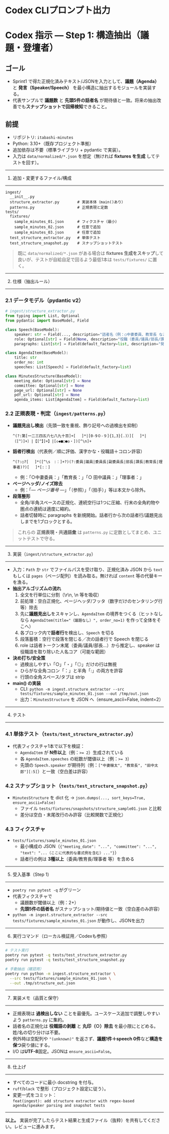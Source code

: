 # Codex CLIプロンプト出力

Codex 指示 — Step 1: 構造抽出（議題・登壇者）
===============================

ゴール
---

*   Sprint1 で得た正規化済みテキスト/JSONを入力として、**議題（Agenda）** と **発言（Speaker/Speech）** を最小構造に抽出するモジュールを実装する。
*   代表サンプルで **議題数** と **先頭5件の話者名** が期待値と一致。将来の抽出改善でも**スナップショットで回帰検知**できること。

前提
--

*   リポジトリ: `itabashi-minutes`
*   Python: 3.10+（既存プロジェクト準拠）
*   追加依存は不要（標準ライブラリ + pydantic で実装）。
*   入力は `data/normalized/*.json` を想定（無ければ **fixtures を生成** してテストを回す）。

* * *

1) 追加・変更するファイル/構成
-----------------

```
ingest/
  __init__.py
  structure_extractor.py        # 実装本体（main()あり）
  patterns.py                   # 正規表現と定数
tests/
  fixtures/
    sample_minutes_01.json      # フィクスチャ（最小）
    sample_minutes_02.json      # 任意で追加
    sample_minutes_03.json      # 任意で追加
  test_structure_extractor.py   # 単体テスト
  test_structure_snapshot.py    # スナップショットテスト
```

> 既に `data/normalized/*.json` がある場合は **fixtures 生成をスキップ**して良いが、テストが自給自足で回るよう最低1本は `tests/fixtures/` に置く。

* * *

2) 仕様（抽出ルール）
------------

### 2.1 データモデル（pydantic v2）

```python
# ingest/structure_extractor.py
from typing import List, Optional
from pydantic import BaseModel, Field

class Speech(BaseModel):
    speaker: str = Field(..., description="話者名（例：○中妻委員、教育長 などから抽出）")
    role: Optional[str] = Field(None, description="役職（委員/議員/部長/課長/教育長/理事者 等）")
    paragraphs: List[str] = Field(default_factory=list, description="発言本文の段落配列")

class AgendaItem(BaseModel):
    title: str
    order_no: int
    speeches: List[Speech] = Field(default_factory=list)

class MinutesStructure(BaseModel):
    meeting_date: Optional[str] = None
    committee: Optional[str] = None
    page_url: Optional[str] = None
    pdf_url: Optional[str] = None
    agenda_items: List[AgendaItem] = Field(default_factory=list)
```

### 2.2 正規表現・判定（`ingest/patterns.py`）

*   **議題見出し検出**（先頭一致を重視、飾り記号への過検出を抑制）
    ```
    ^(?:第[一二三四五六七八九十百]+[ 　]*|[0-9０-９]{1,3}[.)）][ 　]*|〔[^〕]+〕|【[^】]+】|[◇◆■○●◎・])[^\n]+
    ```
*   **話者行検出**（代表例／順に評価、漢字かな・役職語＋コロン許容）
    ```
    ^(?:○?[ 　]*([^\s　:：]+?)(?:委員|議員|委員長|副委員長|部長|課長|教育長|理事者)?)[ 　]*[:：]
    ```
    *   例：「○中妻委員：」「教育長：」「○ 田中議員：」「理事者：」
*   **ページヘッダ/ノイズ除去**
    *   例：「— _ページ番号_ —」「（参照）」「（拍手）」等は本文から除外。
*   **段落整形**
    *   全角/半角スペースの正規化、連続空行は1つに圧縮、行末の全角約物や圏点の連続は適度に縮約。
    *   話者切替時に paragraphs を新規開始。話者行から次の話者行/議題見出しまでを1ブロックとする。

> これらの **正規表現・共通語彙** は `patterns.py` に定数としてまとめ、ユニットテストで守る。

* * *

3) 実装（`ingest/structure_extractor.py`）
--------------------------------------

*   入力：`Path` か `str` でファイルパスを受け取り、正規化済み JSON から `text` もしくは `pages`（ページ配列）を読み取る。無ければ `content` 等の代替キーを漁る。
*   **抽出アルゴリズムの流れ**
    1.  全文を行単位に分割（\\r\\n, \\n 等を吸収）
    2.  前処理：空白正規化、ページヘッダ/フッタ（数字だけのセンタリング行等）除去
    3.  先に**議題見出し**をスキャンし、`AgendaItem` の境界をつくる（ヒットなしなら `AgendaItem(title="（議題なし）", order_no=1)` を作って全体をそこへ）
    4.  各ブロック内で**話者行**を検出し、`Speech` を切る
    5.  段落蓄積：空行で段落を閉じる／次の話者行で Speech を閉じる
    6.  role は話者トークン末尾（委員/議員/部長…）から推定し、speaker は役職語を取り除いた人名コア（可能な範囲）
*   **決め打ち/安全策**
    *   過検出しやすい「○」「・」「◎」だけの行は無視
    *   ひらがな全角コロン「：」と半角「:」の両方を許容
    *   行頭の全角スペース/タブは strip
*   **main() の実装**
    *   CLI: `python -m ingest.structure_extractor --src tests/fixtures/sample_minutes_01.json --out /tmp/out.json`
    *   出力：`MinutesStructure` を JSON へ（ensure\_ascii=False, indent=2）

* * *

4) テスト
------

### 4.1 単体テスト（`tests/test_structure_extractor.py`）

*   代表フィクスチャ1本で以下を検証：
    *   `AgendaItem` が **N件以上**（例：`>= 2`）生成されている
    *   各 `AgendaItem.speeches` の総数が閾値以上（例：`>= 3`）
    *   先頭の `Speech.speaker` が期待列（例：`["中妻穣太", "教育長", "田中太郎"][:5]`）と一致（空白差は許容）

### 4.2 スナップショット（`tests/test_structure_snapshot.py`）

*   `MinutesStructure` を dict 化 → `json.dumps(..., sort_keys=True, ensure_ascii=False)`
    *   ファイル `tests/fixtures/snapshots/structure_sample01.json` と比較
    *   差分は空白・末尾改行のみ許容（比較関数で正規化）

### 4.3 フィクスチャ

*   `tests/fixtures/sample_minutes_01.json`
    *   最小構成の JSON（`{"meeting_date": "...", "committee": "...", "text": "...（ここに代表的な書式例を含む）..."}`）
    *   話者行の例は **3種以上**（委員/教育長/理事者 等）を含める

* * *

5) 受入基準（Step 1）
---------------

*   `poetry run pytest -q` がグリーン
*   代表フィクスチャで
    *   議題数が閾値以上（例：2+）
    *   **先頭5件の話者名** がスナップショット/期待値と一致（空白差のみ許容）
*   `python -m ingest.structure_extractor --src tests/fixtures/sample_minutes_01.json` が動作し、JSONを出力

* * *

6) 実行コマンド（ローカル検証用／Codexも参照）
---------------------------

```bash
# テスト実行
poetry run pytest -q tests/test_structure_extractor.py
poetry run pytest -q tests/test_structure_snapshot.py

# 手動抽出（確認用）
poetry run python -m ingest.structure_extractor \
  --src tests/fixtures/sample_minutes_01.json \
  --out .tmp/structure_out.json
```

* * *

7) 実装メモ（品質と保守）
--------------

*   正規表現は **過検出しない** ことを最優先。ユースケース追加で調整しやすいよう `patterns.py` に集約。
*   話者名の正規化は **役職語の剥離** と **丸印（○）除去** を最小限にとどめる。姓/名の切り分けは不要。
*   例外時は空配列や `"(unknown)"` を返さず、**議題1件＋speech 0件**など**構造を保つ**戻り値にする。
*   I/O は**UTF-8**固定。JSONは `ensure_ascii=False`。

* * *

8) 仕上げ
------

*   すべてのコードに最小 docstring を付与。
*   `ruff`/`black` で整形（プロジェクト設定に従う）。
*   変更一式をコミット：  
    `feat(ingest): add structure extractor with regex-based agenda/speaker parsing and snapshot tests`

* * *

**以上。** 実装が完了したらテスト結果と生成ファイル（抜粋）を共有してください。レビューに進みます。